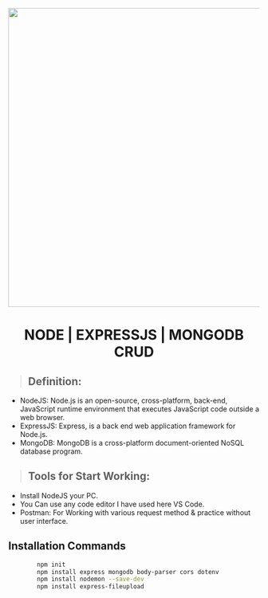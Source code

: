 <p align="center"><a href="http://pronazmul.com" target="_blank"><img src="https://i.ibb.co/t3QrXvM/1-c-QAZ2-Yr-Xqmmrs-KMFM4-o-Mw.jpg" width="600"></a></p>

 <h1 align="center">NODE | EXPRESSJS | MONGODB CRUD</h1> 

>## Definition: 

* NodeJS: Node.js is an open-source, cross-platform, back-end, JavaScript runtime environment that executes JavaScript code outside a web browser.
* ExpressJS: Express, is a back end web application framework for Node.js.
* MongoDB: MongoDB is a cross-platform document-oriented NoSQL database program. 

>## Tools for Start Working: 
*  Install NodeJS your PC.
* 	You Can use any code editor I have used here VS Code.
* 	Postman: For Working with various request method & practice without user interface.



## Installation Commands
```sh
        npm init
        npm install express mongodb body-parser cors dotenv
        npm install nodemon --save-dev
        npm install express-fileupload
```
